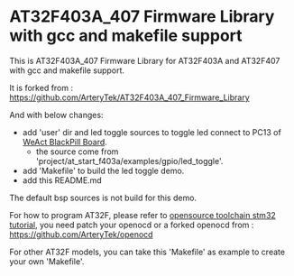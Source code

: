 # AT32F403A_407 Firmware Library with gcc and makefile support

This is AT32F403A_407 Firmware Library for AT32F403A and AT32F407 with gcc and makefile support.

It is forked from : https://github.com/ArteryTek/AT32F403A_407_Firmware_Library

And with below changes:
- add 'user' dir and led toggle sources to toggle led connect to PC13 of [WeAct BlackPill Board](https://github.com/WeActStudio/WeActStudio.BlackPill).
  + the source come from 'project/at_start_f403a/examples/gpio/led_toggle'.
- add 'Makefile' to build the led toggle demo.
- add this README.md

The default bsp sources is not build for this demo.

For how to program AT32F, please refer to [opensource toolchain stm32 tutorial](https://github.com/cjacker/opensource-toolchain-stm32), you need patch your openocd or a forked openocd from : https://github.com/ArteryTek/openocd

For other AT32F models, you can take this 'Makefile' as example to create your own 'Makefile'.

